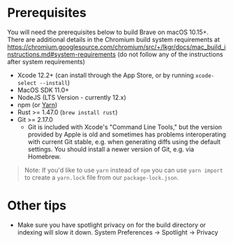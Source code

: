 # Prerequisites

You will need the prerequisites below to build Brave on macOS 10.15+. There are additional details in the Chromium build system requirements at https://chromium.googlesource.com/chromium/src/+/lkgr/docs/mac_build_instructions.md#system-requirements (do not follow any of the instructions after system requirements)

- Xcode 12.2+ (can install through the App Store, or by running `xcode-select --install`)
- MacOS SDK 11.0+
- NodeJS (LTS Version - currently 12.x)
- npm (or [Yarn](https://yarnpkg.com/lang/en/docs/install/#mac-stable))
- Rust >= 1.47.0 (`brew install rust`)
- Git >= 2.17.0
  - Git is included with Xcode's "Command Line Tools," but the version provided by Apple is old and sometimes has problems interoperating with current Git stable, e.g. when generating diffs using the default settings. You should install a newer version of Git, e.g. via Homebrew.

> Note: If you'd like to use `yarn` instead of `npm` you can use `yarn import` to create a `yarn.lock` file from our `package-lock.json`.

# Other tips

- Make sure you have spotlight privacy on for the build directory or indexing will slow it down. System Preferences -> Spotlight -> Privacy